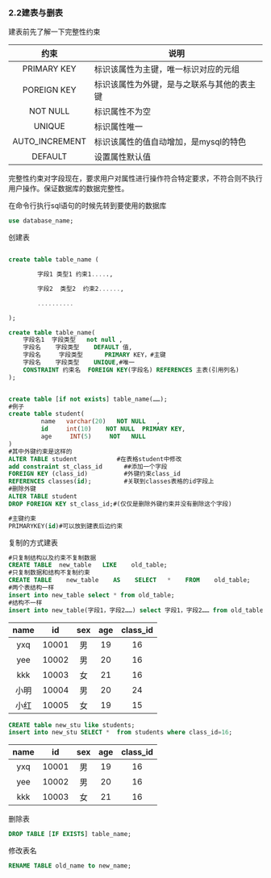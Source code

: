 ### 2.2建表与删表

建表前先了解一下完整性约束

|      约束      | 说明                                       |
| :------------: | ------------------------------------------ |
|  PRIMARY  KEY  | 标识该属性为主键，唯一标识对应的元组       |
| POREIGN    KEY | 标识该属性为外键，是与之联系与其他的表主键 |
|    NOT NULL    | 标识属性不为空                             |
|     UNIQUE     | 标识属性唯一                               |
| AUTO_INCREMENT | 标识该属性的值自动增加，是mysql的特色      |
|    DEFAULT     | 设置属性默认值                             |



完整性约束对字段现在，要求用户对属性进行操作符合特定要求，不符合则不执行用户操作。保证数据库的数据完整性。

在命令行执行sql语句的时候先转到要使用的数据库

```sql
use database_name;
```

创建表

```sql

create table table_name (

		字段1 类型1 约束1.....,

		字段2  类型2  约束2......,

		..........		

);

create table table_name(
	字段名1  字段类型   not null ,
	字段名    字段类型    DEFAULT 值,
    字段名     字段类型      PRIMARY KEY，#主键
    字段名    字段类型    UNIQUE,#唯一
    CONSTRAINT 约束名  FOREIGN KEY(字段名) REFERENCES 主表(引用列名) 
);


create table [if not exists] table_name(……);
#例子
create table student(
         name   varchar(20)   NOT NULL   ,
         id     int(10)    NOT NULL  PRIMARY KEY,   
         age     INT(5)     NOT   NULL
)
#其中外键约束是这样的
ALTER TABLE student           #在表格student中修改
add constraint st_class_id		##添加一个字段
FOREIGN KEY (class_id)			#外键约束class_id
REFERENCES classes(id);			#关联到classes表格的id字段上
#删除外键
ALTER TABLE student
DROP FOREIGN KEY st_class_id;#(仅仅是删除外键约束并没有删除这个字段)

#主键约束  
PRIMARYKEY(id)#可以放到建表后边约束

```

复制的方式建表

```sql
#只复制结构以及约束不复制数据
CREATE TABLE  new_table   LIKE    old_table;
#只复制数据和结构不复制约束
CREATE TABLE    new_table    AS    SELECT   *    FROM    old_table;
#两个表结构一样
insert into new_table select * from old_table;
#结构不一样
insert into new_table(字段1，字段2……) select 字段1，字段2…… from old_table;

```

| name |  id   | sex  | age  | class_id |
| :--: | :---: | :--: | :--: | :------: |
| yxq  | 10001 |  男  |  19  |    16    |
| yee  | 10002 |  男  |  20  |    16    |
| kkk  | 10003 |  女  |  21  |    16    |
| 小明 | 10004 |  男  |  20  |    24    |
| 小红 | 10005 |  女  |  19  |    15    |

```sql
CREATE table new_stu like students;
insert into new_stu SELECT *  from students where class_id=16;
```

| name |  id   | sex  | age  | class_id |
| :--: | :---: | :--: | :--: | :------: |
| yxq  | 10001 |  男  |  19  |    16    |
| yee  | 10002 |  男  |  20  |    16    |
| kkk  | 10003 |  女  |  21  |    16    |

删除表

```sql
DROP TABLE [IF EXISTS] table_name;
```

修改表名

```sql 
RENAME TABLE old_name to new_name;
```